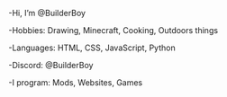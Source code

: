 -Hi, I’m @BuilderBoy

-Hobbies: Drawing, Minecraft, Cooking, Outdoors things

-Languages: HTML, CSS, JavaScript, Python

-Discord: @BuilderBoy

-I program: Mods, Websites, Games

<!---
BuilderBoy163/BuilderBoy163 is a ✨ special ✨ repository because its `README.md` (this file) appears on your GitHub profile.
You can click the Preview link to take a look at your changes.
--->
